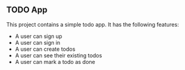 ## TODO App

This project contains a simple todo app. It has the following features:
- A user can sign up
- A user can sign in
- A user can create todos
- A user can see their existing todos
- A user can mark a todo as done